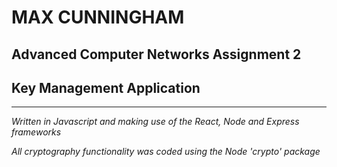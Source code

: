 # MAX CUNNINGHAM
## Advanced Computer Networks Assignment 2 
## Key Management Application
---

*Written in Javascript and making use of the React, Node and Express frameworks*

*All cryptography functionality was coded using the Node 'crypto' package*